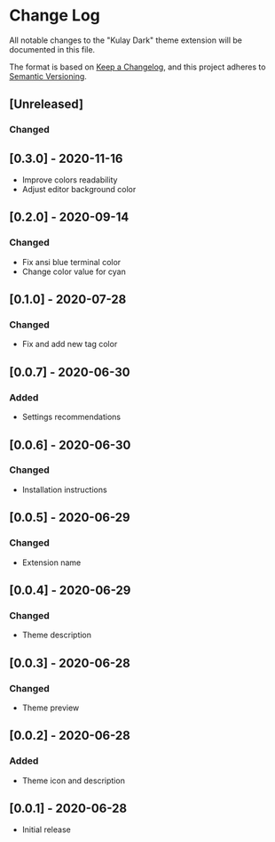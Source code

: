 # Change Log

All notable changes to the "Kulay Dark" theme extension will be documented in this file.

The format is based on [Keep a Changelog](https://keepachangelog.com/en/1.0.0/),
and this project adheres to [Semantic Versioning](https://semver.org/spec/v2.0.0.html).

## [Unreleased]

### Changed

## [0.3.0] - 2020-11-16
- Improve colors readability
- Adjust editor background color

## [0.2.0] - 2020-09-14
### Changed
- Fix ansi blue terminal color
- Change color value for cyan

## [0.1.0] - 2020-07-28
### Changed
- Fix and add new tag color

## [0.0.7] - 2020-06-30
### Added
- Settings recommendations

## [0.0.6] - 2020-06-30
### Changed
- Installation instructions

## [0.0.5] - 2020-06-29
### Changed
- Extension name

## [0.0.4] - 2020-06-29
### Changed
- Theme description

## [0.0.3] - 2020-06-28
### Changed
- Theme preview

## [0.0.2] - 2020-06-28
### Added
- Theme icon and description

## [0.0.1] - 2020-06-28
- Initial release
